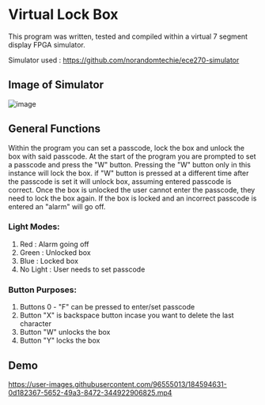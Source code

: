 # Virtual Lock Box

This program was written, tested and compiled within a virtual 7 segment display FPGA simulator.

Simulator used : https://github.com/norandomtechie/ece270-simulator

## Image of Simulator
![image](https://user-images.githubusercontent.com/96555013/184593988-d0664d27-d653-4eff-bd5c-0f8d95ee7a97.png)


## General Functions

Within the program you can set a passcode, lock the box and unlock the box with said passcode. At the start of the program you are prompted to set a passcode
and press the "W" button. Pressing the "W" button only in this instance will lock the box. if "W" button is pressed at a different time after the passcode is set it will unlock
box, assuming entered passcode is correct. Once the box is unlocked the user cannot enter the passcode, they need to lock the box again. If the box is locked and an incorrect
passcode is entered an "alarm" will go off. 

### Light Modes:
1) Red : Alarm going off
2) Green : Unlocked box
3) Blue : Locked box 
4) No Light : User needs to set passcode

### Button Purposes: 

1) Buttons 0 - "F" can be pressed to enter/set passcode 
2) Button "X" is backspace button incase you want to delete the last character 
3) Button "W" unlocks the box 
4) Button "Y" locks the box

## Demo 

https://user-images.githubusercontent.com/96555013/184594631-0d182367-5652-49a3-8472-344922906825.mp4

